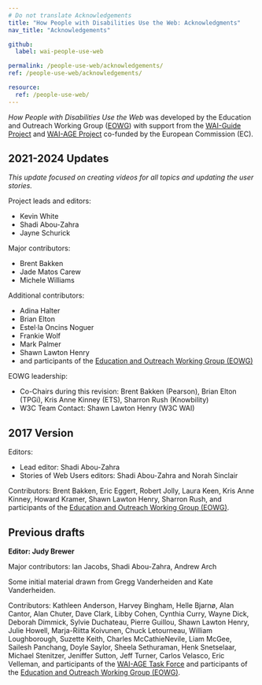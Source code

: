 ```yaml
---
# Do not translate Acknowledgements
title: "How People with Disabilities Use the Web: Acknowledgments"
nav_title: "Acknowledgements"

github:
  label: wai-people-use-web

permalink: /people-use-web/acknowledgements/
ref: /people-use-web/acknowledgements/

resource:
  ref: /people-use-web/
---
```


<cite>How People with Disabilities Use the Web</cite> was developed by the Education and Outreach Working Group ([EOWG](https://www.w3.org/WAI/EO/)) with support from the [WAI-Guide Project](/about/projects/wai-guide/) and  [WAI-AGE Project](https://www.w3.org/WAI/WAI-AGE/) co-funded by the European Commission (EC).

## 2021-2024 Updates

_This update focused on creating videos for all topics and updating the user stories._

Project leads and editors:
- Kevin White
- Shadi Abou-Zahra
- Jayne Schurick

Major contributors:
- Brent Bakken
- Jade Matos Carew
- Michele Williams

Additional contributors:
- Adina Halter
- Brian Elton
- Estel·la Oncins Noguer
- Frankie Wolf
- Mark Palmer
- Shawn Lawton Henry
- and participants of the
[Education and Outreach Working Group (EOWG)](https://www.w3.org/WAI/EO/)

EOWG leadership:
- Co-Chairs during this revision: Brent Bakken (Pearson), Brian Elton (TPGi), Kris Anne Kinney (ETS), Sharron Rush (Knowbility)
- W3C Team Contact: Shawn Lawton Henry (W3C WAI)

## 2017 Version

Editors:
-   Lead editor: Shadi Abou-Zahra
-   Stories of Web Users editors: Shadi Abou-Zahra and Norah Sinclair

Contributors: Brent Bakken, Eric Eggert, Robert Jolly, Laura Keen, Kris Anne Kinney,
Howard Kramer, Shawn Lawton Henry, Sharron Rush, and participants of the
[Education and Outreach Working Group (EOWG)](https://www.w3.org/WAI/EO/).

## Previous drafts

**Editor: Judy Brewer**

Major contributors: Ian Jacobs, Shadi Abou-Zahra, Andrew Arch

Some initial material drawn from Gregg Vanderheiden and Kate Vanderheiden.

Contributors: Kathleen Anderson, Harvey Bingham, Helle Bjarnø, Alan Cantor, Alan Chuter, Dave Clark, Libby Cohen, Cynthia Curry, Wayne Dick, Deborah Dimmick, Sylvie Duchateau, Pierre Guillou, Shawn Lawton Henry, Julie Howell, Marja-Riitta Koivunen, Chuck Letourneau, William Loughborough, Suzette Keith, Charles McCathieNevile, Liam McGee, Sailesh Panchang, Doyle Saylor, Sheela Sethuraman, Henk Snetselaar, Michael Stenitzer, Jeniffer Sutton, Jeff Turner, Carlos Velasco, Eric Velleman, and participants of the [WAI-AGE Task Force](https://www.w3.org/WAI/EO/2008/wai-age-tf) and participants of the
[Education and Outreach Working Group (EOWG)](https://www.w3.org/WAI/EO/).
